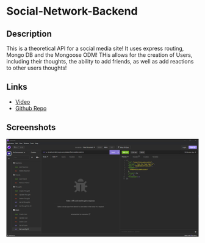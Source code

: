 # Social-Network-Backend

## Description

This is a theoretical API for a social media site! It uses express routing, Mongo DB and the Mongoose ODM! THis allows for the creation of Users, including their thoughts, the ability to add friends, as well as add reactions to other users thoughts!

## Links

- [Video](https://drive.google.com/file/d/1xepuryFh281rIiaKyAXAEyaef0YBbc5a/view)
- [Github Repo](https://github.com/NTumminaro/Social-Network-Backend)

## Screenshots

![Screenshot](/assets/images/screenshot1.png)
